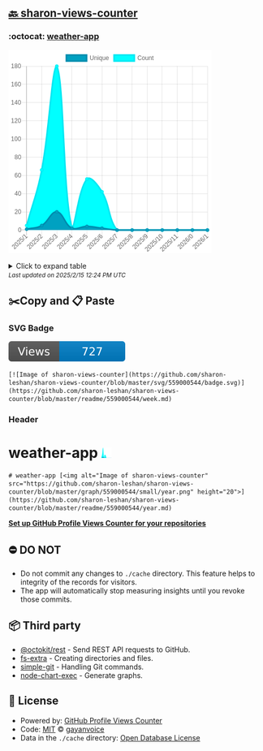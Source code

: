 ## [🔙 sharon-views-counter](https://github.com/sharon-leshan/sharon-views-counter)

### :octocat: [weather-app](https://github.com/sharon-leshan/weather-app)
![Image of sharon-views-counter](https://github.com/sharon-leshan/sharon-views-counter/blob/master/graph/559000544/large/year.png)

<details>
	<summary>Click to expand table</summary>
	<h2>:calendar: Year Page Views Table</h2>
<table>
	<tr>
		<th>
			Last Updated
		</th>
		<th>
			Unique
		</th>
		<th>
			Count
		</th>
	</tr>
	<tr>
		<td>
			<code>2025/2/1</code>
		</td>
		<td>
			<code>0</code>
		</td>
		<td>
			<code>0</code>
		</td>
	</tr>
	<tr>
		<td>
			<code>2025/1/1</code>
		</td>
		<td>
			<code>0</code>
		</td>
		<td>
			<code>0</code>
		</td>
	</tr>
	<tr>
		<td>
			<code>2024/12/1</code>
		</td>
		<td>
			<code>0</code>
		</td>
		<td>
			<code>0</code>
		</td>
	</tr>
	<tr>
		<td>
			<code>2024/11/1</code>
		</td>
		<td>
			<code>0</code>
		</td>
		<td>
			<code>0</code>
		</td>
	</tr>
	<tr>
		<td>
			<code>2024/10/1</code>
		</td>
		<td>
			<code>0</code>
		</td>
		<td>
			<code>0</code>
		</td>
	</tr>
	<tr>
		<td>
			<code>2024/9/1</code>
		</td>
		<td>
			<code>0</code>
		</td>
		<td>
			<code>0</code>
		</td>
	</tr>
	<tr>
		<td>
			<code>2024/8/1</code>
		</td>
		<td>
			<code>0</code>
		</td>
		<td>
			<code>0</code>
		</td>
	</tr>
	<tr>
		<td>
			<code>2024/7/1</code>
		</td>
		<td>
			<code>2</code>
		</td>
		<td>
			<code>42</code>
		</td>
	</tr>
	<tr>
		<td>
			<code>2024/6/1</code>
		</td>
		<td>
			<code>4</code>
		</td>
		<td>
			<code>56</code>
		</td>
	</tr>
	<tr>
		<td>
			<code>2024/5/1</code>
		</td>
		<td>
			<code>2</code>
		</td>
		<td>
			<code>3</code>
		</td>
	</tr>
	<tr>
		<td>
			<code>2024/4/1</code>
		</td>
		<td>
			<code>20</code>
		</td>
		<td>
			<code>180</code>
		</td>
	</tr>
	<tr>
		<td>
			<code>2024/3/1</code>
		</td>
		<td>
			<code>5</code>
		</td>
		<td>
			<code>66</code>
		</td>
	</tr>
	<tr>
		<td>
			<code>2024/2/1</code>
		</td>
		<td>
			<code>1</code>
		</td>
		<td>
			<code>5</code>
		</td>
	</tr>
</table>

</details>
<small><i>Last updated on 2025/2/15 12:24 PM UTC</i></small>

## ✂️Copy and 📋 Paste
### SVG Badge
[![Image of sharon-views-counter](https://github.com/sharon-leshan/sharon-views-counter/blob/master/svg/559000544/badge.svg)](https://github.com/sharon-leshan/sharon-views-counter/blob/master/readme/559000544/week.md)
```readme
[![Image of sharon-views-counter](https://github.com/sharon-leshan/sharon-views-counter/blob/master/svg/559000544/badge.svg)](https://github.com/sharon-leshan/sharon-views-counter/blob/master/readme/559000544/week.md)
```
### Header
# weather-app [<img alt="Image of sharon-views-counter" src="https://github.com/sharon-leshan/sharon-views-counter/blob/master/graph/559000544/small/year.png" height="20">](https://github.com/sharon-leshan/sharon-views-counter/blob/master/readme/559000544/year.md)
```readme
# weather-app [<img alt="Image of sharon-views-counter" src="https://github.com/sharon-leshan/sharon-views-counter/blob/master/graph/559000544/small/year.png" height="20">](https://github.com/sharon-leshan/sharon-views-counter/blob/master/readme/559000544/year.md)
```
[**Set up GitHub Profile Views Counter for your repositories**](https://github.com/gayanvoice/github-profile-views-counter)
## ⛔ DO NOT
- Do not commit any changes to `./cache` directory. This feature helps to integrity of the records for visitors.
- The app will automatically stop measuring insights until you revoke those commits.
## 📦 Third party

- [@octokit/rest](https://www.npmjs.com/package/@octokit/rest) - Send REST API requests to GitHub.
- [fs-extra](https://www.npmjs.com/package/fs-extra) - Creating directories and files.
- [simple-git](https://www.npmjs.com/package/simple-git) - Handling Git commands.
- [node-chart-exec](https://www.npmjs.com/package/node-chart-exec) - Generate graphs.
## 📄 License
- Powered by: [GitHub Profile Views Counter](https://github.com/gayanvoice/github-profile-views-counter)
- Code: [MIT](./LICENSE) © [gayanvoice](https://github.com/gayanvoice/github-profile-views-counter)
- Data in the `./cache` directory: [Open Database License](https://opendatacommons.org/licenses/odbl/1-0/)